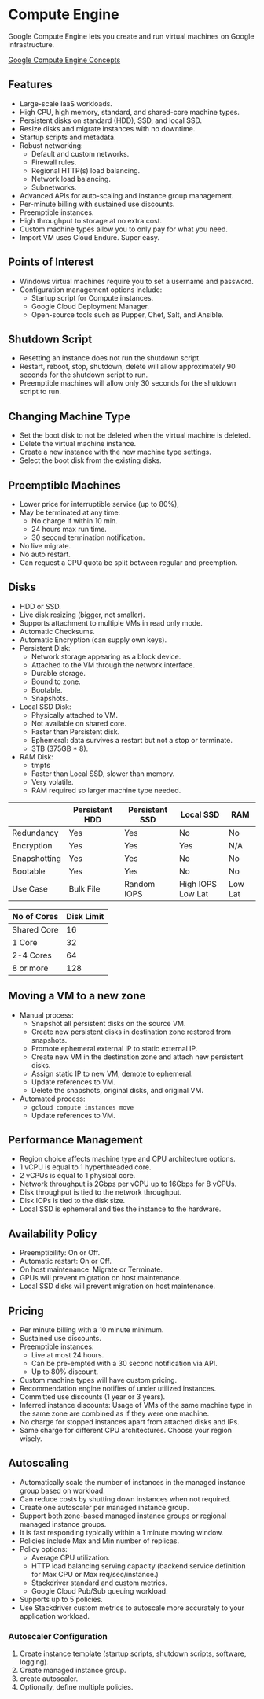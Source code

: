 # Compute Engine

Google Compute Engine lets you create and run virtual machines on Google infrastructure.

[Google Compute Engine Concepts](https://cloud.google.com/compute/docs/concepts)

## Features

* Large-scale IaaS workloads.
* High CPU, high memory, standard, and shared-core machine types.
* Persistent disks on standard (HDD), SSD, and local SSD.
* Resize disks and migrate instances with no downtime.
* Startup scripts and metadata.
* Robust networking:
  * Default and custom networks.
  * Firewall rules.
  * Regional HTTP(s) load balancing.
  * Network load balancing.
  * Subnetworks.
* Advanced APIs for auto-scaling and instance group management.
* Per-minute billing with sustained use discounts.
* Preemptible instances.
* High throughput to storage at no extra cost.
* Custom machine types allow you to only pay for what you need.
* Import VM uses Cloud Endure. Super easy.

## Points of Interest

* Windows virtual machines require you to set a username and password.
* Configuration management options include:
  * Startup script for Compute instances.
  * Google Cloud Deployment Manager.
  * Open-source tools such as Pupper, Chef, Salt, and Ansible.

## Shutdown Script

* Resetting an instance does not run the shutdown script.
* Restart, reboot, stop, shutdown, delete will allow approximately 90 seconds for the shutdown script to run.
* Preemptible machines will allow only 30 seconds for the shutdown script to run.

## Changing Machine Type

* Set the boot disk to not be deleted when the virtual machine is deleted.
* Delete the virtual machine instance.
* Create a new instance with the new machine type settings.
* Select the boot disk from the existing disks.

## Preemptible Machines

* Lower price for interruptible service (up to 80%),
* May be terminated at any time:
  * No charge if within 10 min.
  * 24 hours max run time.
  * 30 second termination notification.
* No live migrate.
* No auto restart.
* Can request a CPU quota be split between regular and preemption.

## Disks

* HDD or SSD.
* Live disk resizing (bigger, not smaller).
* Supports attachment to multiple VMs in read only mode.
* Automatic Checksums.
* Automatic Encryption (can supply own keys).
* Persistent Disk:
  * Network storage appearing as a block device.
  * Attached to the VM through the network interface.
  * Durable storage.
  * Bound to zone.
  * Bootable.
  * Snapshots.
* Local SSD Disk:
  * Physically attached to VM.
  * Not available on shared core.
  * Faster than Persistent disk.
  * Ephemeral: data survives a restart but not a stop or terminate.
  * 3TB (375GB * 8).
* RAM Disk:
  * tmpfs
  * Faster than Local SSD, slower than memory.
  * Very volatile.
  * RAM required so larger machine type needed.

|              | Persistent HDD | Persistent SSD | Local SSD         | RAM     |
| ------------ | -------------- | -------------- | ----------------- | ------- |
| Redundancy   | Yes            | Yes            | No                | No      |
| Encryption   | Yes            | Yes            | Yes               | N/A     |
| Snapshotting | Yes            | Yes            | No                | No      |
| Bootable     | Yes            | Yes            | No                | No      |
| Use Case     | Bulk File      | Random IOPS    | High IOPS Low Lat | Low Lat |

| No of Cores | Disk Limit |
| ----------- | ---------- |
| Shared Core | 16         |
| 1 Core      | 32         |
| 2-4 Cores   | 64         |
| 8 or more   | 128        |

## Moving a VM to a new zone

* Manual process:
  * Snapshot all persistent disks on the source VM.
  * Create new persistent disks in destination zone restored from snapshots.
  * Promote ephemeral external IP to static external IP.
  * Create new VM in the destination zone and attach new persistent disks.
  * Assign static IP to new VM, demote to ephemeral.
  * Update references to VM.
  * Delete the snapshots, original disks, and original VM.
* Automated process:
  * `gcloud compute instances move`
  * Update references to VM.

## Performance Management

* Region choice affects machine type and CPU architecture options.
* 1 vCPU is equal to 1 hyperthreaded core.
* 2 vCPUs is equal to 1 physical core.
* Network throughput is 2Gbps per vCPU up to 16Gbps for 8 vCPUs.
* Disk throughput is tied to the network throughput.
* Disk IOPs is tied to the disk size.
* Local SSD is ephemeral and ties the instance to the hardware.

## Availability Policy

* Preemptibility: On or Off.
* Automatic restart: On or Off.
* On host maintenance: Migrate or Terminate.
* GPUs will prevent migration on host maintenance.
* Local SSD disks will prevent migration on host maintenance.

## Pricing

* Per minute billing with a 10 minute minimum.
* Sustained use discounts.
* Preemptible instances:
  * Live at most 24 hours.
  * Can be pre-empted with a 30 second notification via API.
  * Up to 80% discount.
* Custom machine types will have custom pricing.
* Recommendation engine notifies of under utilized instances.
* Committed use discounts (1 year or 3 years).
* Inferred instance discounts: Usage of VMs of the same machine type in the same zone are combined as if they were one machine.
* No charge for stopped instances apart from attached disks and IPs.
* Same charge for different CPU architectures. Choose your region wisely.

## Autoscaling

* Automatically scale the number of instances in the managed instance group based on workload.
* Can reduce costs by shutting down instances when not required.
* Create one autoscaler per managed instance group.
* Support both zone-based managed instance groups or regional managed instance groups.
* It is fast responding typically within a 1 minute moving window.
* Policies include Max and Min number of replicas.
* Policy options:
  * Average CPU utilization.
  * HTTP load balancing serving capacity (backend service definition for Max CPU or Max req/sec/instance.)
  * Stackdriver standard and custom metrics.
  * Google Cloud Pub/Sub queuing workload.
* Supports up to 5 policies.
* Use Stackdriver custom metrics to autoscale more accurately to your application workload.

### Autoscaler Configuration

1. Create instance template (startup scripts, shutdown scripts, software, logging).
2. Create managed instance group.
3. create autoscaler.
4. Optionally, define multiple policies.
